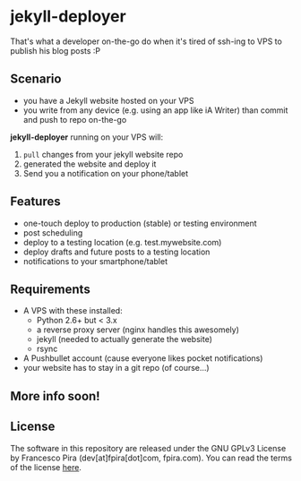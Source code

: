 # jekyll-deployer

That's what a developer on-the-go do when it's tired of ssh-ing to VPS to publish his blog posts :P

## Scenario

- you have a Jekyll website hosted on your VPS
- you write from any device (e.g. using an app like iA Writer) than commit and push to repo on-the-go

**jekyll-deployer** running on your VPS will:

1. `pull` changes from your jekyll website repo
2. generated the website and deploy it
3. Send you a notification on your phone/tablet

## Features

- one-touch deploy to production (stable) or testing environment
- post scheduling
- deploy to a testing location (e.g. test.mywebsite.com)
- deploy drafts and future posts to a testing location
- notifications to your smartphone/tablet

## Requirements

- A VPS with these installed:
    - Python 2.6+ but < 3.x
    - a reverse proxy server (nginx handles this awesomely)
    - jekyll (needed to actually generate the website)
    - rsync
- A Pushbullet account (cause everyone likes pocket notifications)
- your website has to stay in a git repo (of course...)

## More info soon!

## License

The software in this repository are released under the GNU GPLv3 License by Francesco Pira (dev[at]fpira[dot]com, fpira.com). You can read the terms of the license [here](http://www.gnu.org/licenses/gpl-3.0.html).
